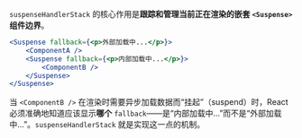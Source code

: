 `suspenseHandlerStack` 的核心作用是**跟踪和管理当前正在渲染的嵌套 `<Suspense>` 组件边界**。

```jsx
<Suspense fallback={<p>外部加载中...</p>}>
	<ComponentA />
	<Suspense fallback={<p>内部加载中...</p>}>
		<ComponentB />
	</Suspense>
</Suspense>
```

当 `<ComponentB />` 在渲染时需要异步加载数据而“挂起”（suspend）时，React 必须准确地知道应该显示**哪个** `fallback`——是“内部加载中...”而不是“外部加载中...”。`suspenseHandlerStack` 就是实现这一点的机制。
